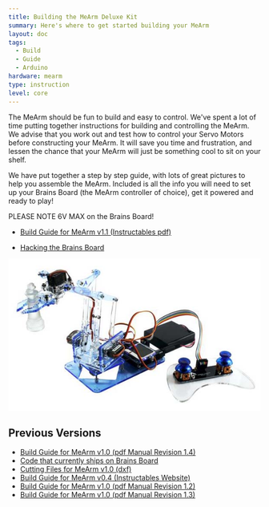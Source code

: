 ```yaml
---
title: Building the MeArm Deluxe Kit
summary: Here's where to get started building your MeArm
layout: doc
tags:
  - Build
  - Guide
  - Arduino
hardware: mearm
type: instruction
level: core
---
```


The MeArm should be fun to build and easy to control. We've spent a lot of time putting together instructions for building and controlling the MeArm. We advise that you work out and test how to control your Servo Motors before constructing your MeArm. It will save you time and frustration, and lessen the chance that your MeArm will just be something cool to sit on your shelf.

We have put together a step by step guide, with lots of great pictures to help you assemble the MeArm. Included is all the info you will need to set up your Brains Board (the MeArm controller of choice), get it powered and ready to play!

PLEASE NOTE 6V MAX on the Brains Board!

 - [Build Guide for MeArm v1.1 (Instructables pdf)](/assets/docs/building-the-mearm-deluxe/MeArm-V1.1.pdf)

 - [Hacking the Brains Board](http://learn.mearm.com/docs/reprogramming-the-mearm-deluxe/)
 
![](/assets/docs/building-the-mearm-deluxe/Nuka_Deluxe_on_White_Short_Crop_4200_grande.jpg)

## Previous Versions
 - [Build Guide for MeArm v1.0 (pdf Manual Revision 1.4)](/assets/docs/building-the-mearm-deluxe/MeArm_v1.0_Manual_v1.4.pdf)
 - [Code that currently ships on Brains Board](https://codebender.cc/sketch:137567)
 - [Cutting Files for MeArm v1.0 (dxf)](/assets/docs/building-the-mearm-deluxe/V1.0Sharing.dxf)
 - [Build Guide for MeArm v0.4 (Instructables Website)](http://www.instructables.com/id/Pocket-Sized-Robot-Arm-meArm-V04/)
 - [Build Guide for MeArm v1.0 (pdf Manual Revision 1.2)](/assets/docs/building-the-mearm-deluxe/MeArm_v1.0_Manual_v1.2.pdf)
 - [Build Guide for MeArm v1.0 (pdf Manual Revision 1.3)](/assets/docs/building-the-mearm-deluxe/MeArm_v1.0_Manual_v1.3.pdf)
 
